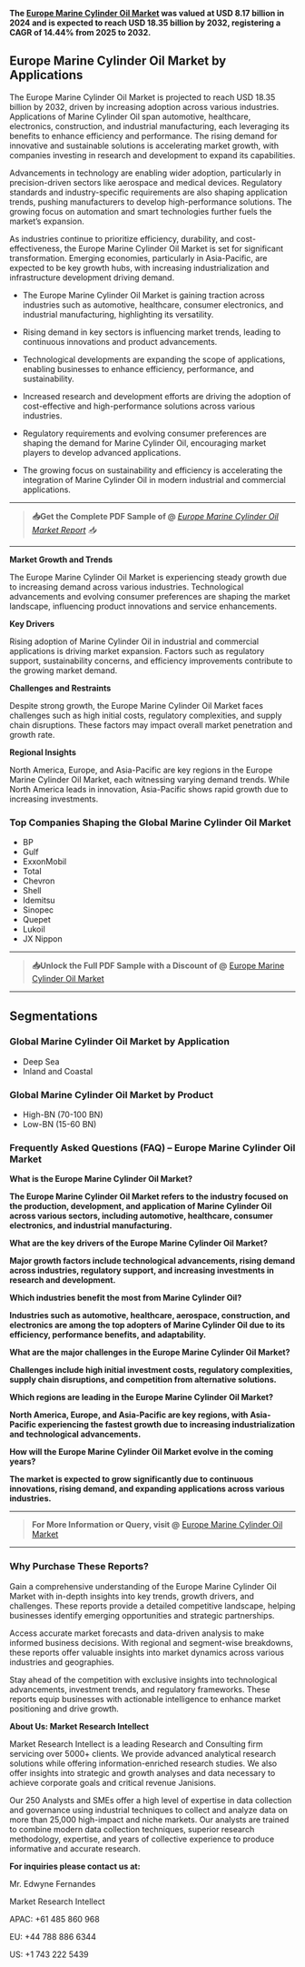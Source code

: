 <p><strong>The <a href="https://www.marketresearchintellect.com/download-sample/?rid=289064&amp;utm_source=Pulse-April-Europe&amp;utm_medium=852">Europe Marine Cylinder Oil Market</a> was valued at USD 8.17 billion in 2024 and is expected to reach USD 18.35 billion by 2032, registering a CAGR of 14.44% from 2025 to 2032.</strong></p><h2>Europe Marine Cylinder Oil Market by Applications&nbsp;</h2><p><p>The Europe Marine Cylinder Oil Market is projected to reach USD 18.35 billion by 2032, driven by increasing adoption across various industries. Applications of Marine Cylinder Oil span automotive, healthcare, electronics, construction, and industrial manufacturing, each leveraging its benefits to enhance efficiency and performance. The rising demand for innovative and sustainable solutions is accelerating market growth, with companies investing in research and development to expand its capabilities.</p><p>Advancements in technology are enabling wider adoption, particularly in precision-driven sectors like aerospace and medical devices. Regulatory standards and industry-specific requirements are also shaping application trends, pushing manufacturers to develop high-performance solutions. The growing focus on automation and smart technologies further fuels the market&rsquo;s expansion.</p><p>As industries continue to prioritize efficiency, durability, and cost-effectiveness, the Europe Marine Cylinder Oil Market is set for significant transformation. Emerging economies, particularly in Asia-Pacific, are expected to be key growth hubs, with increasing industrialization and infrastructure development driving demand.</p></p><ul><li><p>The Europe Marine Cylinder Oil Market is gaining traction across industries such as automotive, healthcare, consumer electronics, and industrial manufacturing, highlighting its versatility.</p></li><li><p>Rising demand in key sectors is influencing market trends, leading to continuous innovations and product advancements.</p></li><li><p>Technological developments are expanding the scope of applications, enabling businesses to enhance efficiency, performance, and sustainability.</p></li><li><p>Increased research and development efforts are driving the adoption of cost-effective and high-performance solutions across various industries.</p></li><li><p>Regulatory requirements and evolving consumer preferences are shaping the demand for Marine Cylinder Oil, encouraging market players to develop advanced applications.</p></li><li><p>The growing focus on sustainability and efficiency is accelerating the integration of Marine Cylinder Oil in modern industrial and commercial applications.</p></li></ul><hr /><blockquote><p><strong><span class="font-[700]">📥Get the Complete PDF Sample of @ </span></strong><em><span class="font-[700]"><a href="https://www.marketresearchintellect.com/download-sample/?rid=289064&amp;utm_source=Pulse-April-Europe&amp;utm_medium=852" target="_blank" data-tracking-control-name="article-ssr-frontend-pulse_little-text-block" data-tracking-will-navigate="" data-test-link="">Europe Marine Cylinder Oil Market Report</a>&nbsp;📥</span></em></p></blockquote><hr /><p class="" data-start="77" data-end="360"><strong data-start="77" data-end="105">Market Growth and Trends</strong></p><p class="" data-start="77" data-end="360">The Europe Marine Cylinder Oil Market is experiencing steady growth due to increasing demand across various industries. Technological advancements and evolving consumer preferences are shaping the market landscape, influencing product innovations and service enhancements.</p><p class="" data-start="362" data-end="606"><strong data-start="362" data-end="377">Key Drivers</strong></p><p class="" data-start="362" data-end="606">Rising adoption of Marine Cylinder Oil in industrial and commercial applications is driving market expansion. Factors such as regulatory support, sustainability concerns, and efficiency improvements contribute to the growing market demand.</p><p class="" data-start="608" data-end="849"><strong data-start="608" data-end="637">Challenges and Restraints</strong></p><p class="" data-start="608" data-end="849">Despite strong growth, the Europe Marine Cylinder Oil Market faces challenges such as high initial costs, regulatory complexities, and supply chain disruptions. These factors may impact overall market penetration and growth rate.</p><p class="" data-start="851" data-end="1095"><strong data-start="851" data-end="872">Regional Insights</strong></p><p class="" data-start="851" data-end="1095">North America, Europe, and Asia-Pacific are key regions in the Europe Marine Cylinder Oil Market, each witnessing varying demand trends. While North America leads in innovation, Asia-Pacific shows rapid growth due to increasing investments.</p><p><h3>Top Companies Shaping the Global Marine Cylinder Oil Market </h3><ul><li>BP</li><li>Gulf</li><li>ExxonMobil</li><li>Total</li><li>Chevron</li><li>Shell</li><li>Idemitsu</li><li>Sinopec</li><li>Quepet</li><li>Lukoil</li><li>JX Nippon</li></ul></p><hr /><blockquote><p><strong>📥Unlock the Full PDF Sample with a Discount of @</strong> <a href="https://www.marketresearchintellect.com/ask-for-discount/?rid=289064&amp;utm_source=Pulse-April-Europe&amp;utm_medium=852">Europe Marine Cylinder Oil Market</a></p></blockquote><hr /><p><h2>Segmentations</h2><h3>Global Marine Cylinder Oil Market by Application</h3><ul><li>Deep Sea</li><li>Inland and Coastal</li></ul><h3>Global Marine Cylinder Oil Market by Product</h3><ul><li>High-BN (70-100 BN)</li><li>Low-BN (15-60 BN)</li></ul></p><h3><strong>Frequently Asked Questions (FAQ) &ndash; Europe Marine Cylinder Oil Market</strong></h3><p><strong>What is the Europe Marine Cylinder Oil Market?</strong></p><p><strong>The Europe Marine Cylinder Oil Market refers to the industry focused on the production, development, and application of Marine Cylinder Oil across various sectors, including automotive, healthcare, consumer electronics, and industrial manufacturing.</strong></p><p><strong>What are the key drivers of the Europe Marine Cylinder Oil Market?</strong></p><p><strong>Major growth factors include technological advancements, rising demand across industries, regulatory support, and increasing investments in research and development.</strong></p><p><strong>Which industries benefit the most from Marine Cylinder Oil?</strong></p><p><strong>Industries such as automotive, healthcare, aerospace, construction, and electronics are among the top adopters of Marine Cylinder Oil due to its efficiency, performance benefits, and adaptability.</strong></p><p><strong>What are the major challenges in the Europe Marine Cylinder Oil Market?</strong></p><p><strong>Challenges include high initial investment costs, regulatory complexities, supply chain disruptions, and competition from alternative solutions.</strong></p><p><strong>Which regions are leading in the Europe Marine Cylinder Oil Market?</strong></p><p><strong>North America, Europe, and Asia-Pacific are key regions, with Asia-Pacific experiencing the fastest growth due to increasing industrialization and technological advancements.</strong></p><p><strong>How will the Europe Marine Cylinder Oil Market evolve in the coming years?</strong></p><p><strong>The market is expected to grow significantly due to continuous innovations, rising demand, and expanding applications across various industries.</strong></p><hr /><blockquote><p><span class="font-[700]"><strong>For More Information or Query, visit&nbsp;@</strong>&nbsp;</span><span class="font-[700]"><a href="https://www.marketresearchintellect.com/product/global-marine-cylinder-oil-market-size-and-forecast/?utm_source=Linkedin&utm_medium=852" target="_blank" data-tracking-control-name="article-ssr-frontend-pulse_little-text-block" data-tracking-will-navigate="" data-test-link="">Europe Marine Cylinder Oil Market</a></span></p></blockquote><hr /><h3><strong data-start="0" data-end="31">Why Purchase These Reports?</strong></h3><p class="" data-start="35" data-end="297">Gain a comprehensive understanding of the Europe Marine Cylinder Oil Market with in-depth insights into key trends, growth drivers, and challenges. These reports provide a detailed competitive landscape, helping businesses identify emerging opportunities and strategic partnerships.</p><p class="" data-start="299" data-end="540">Access accurate market forecasts and data-driven analysis to make informed business decisions. With regional and segment-wise breakdowns, these reports offer valuable insights into market dynamics across various industries and geographies.</p><p class="" data-start="542" data-end="784">Stay ahead of the competition with exclusive insights into technological advancements, investment trends, and regulatory frameworks. These reports equip businesses with actionable intelligence to enhance market positioning and drive growth.</p><p><strong><span class="font-[700]">About Us: Market Research Intellect</span></strong></p><p><span class="">Market Research Intellect is a leading Research and Consulting firm servicing over 5000+ clients. We provide advanced analytical research solutions while offering information-enriched research studies.&nbsp;</span>We also offer insights into strategic and growth analyses and data necessary to achieve corporate goals and critical revenue Janisions.</p><p><span class="">Our 250 Analysts and SMEs offer a high level of expertise in data collection and governance using industrial techniques to collect and analyze data on more than 25,000 high-impact and niche markets. Our analysts are trained to combine modern data collection techniques, superior research methodology, expertise, and years of collective experience to produce informative and accurate research.</span></p><p><strong>For inquiries please contact us at:</strong></p><p>Mr. Edwyne Fernandes</p><p>Market Research Intellect</p><p>APAC: +61 485 860 968</p><p>EU: +44 788 886 6344</p><p>US: +1 743 222 5439</p>